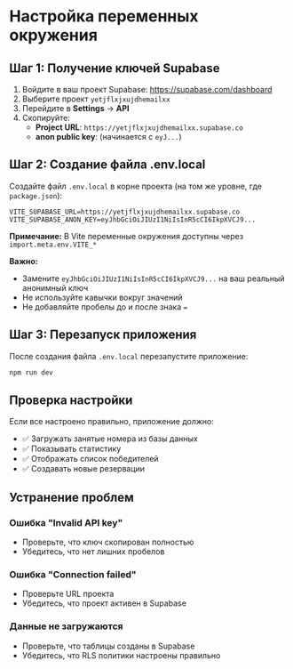 # Настройка переменных окружения

## Шаг 1: Получение ключей Supabase

1. Войдите в ваш проект Supabase: https://supabase.com/dashboard
2. Выберите проект `yetjflxjxujdhemailxx`
3. Перейдите в **Settings** → **API**
4. Скопируйте:
   - **Project URL**: `https://yetjflxjxujdhemailxx.supabase.co`
   - **anon public key**: (начинается с `eyJ...`)

## Шаг 2: Создание файла .env.local

Создайте файл `.env.local` в корне проекта (на том же уровне, где `package.json`):

```env
VITE_SUPABASE_URL=https://yetjflxjxujdhemailxx.supabase.co
VITE_SUPABASE_ANON_KEY=eyJhbGciOiJIUzI1NiIsInR5cCI6IkpXVCJ9...
```

**Примечание:** В Vite переменные окружения доступны через `import.meta.env.VITE_*`

**Важно:** 
- Замените `eyJhbGciOiJIUzI1NiIsInR5cCI6IkpXVCJ9...` на ваш реальный анонимный ключ
- Не используйте кавычки вокруг значений
- Не добавляйте пробелы до и после знака `=`

## Шаг 3: Перезапуск приложения

После создания файла `.env.local` перезапустите приложение:

```bash
npm run dev
```

## Проверка настройки

Если все настроено правильно, приложение должно:
- ✅ Загружать занятые номера из базы данных
- ✅ Показывать статистику
- ✅ Отображать список победителей
- ✅ Создавать новые резервации

## Устранение проблем

### Ошибка "Invalid API key"
- Проверьте, что ключ скопирован полностью
- Убедитесь, что нет лишних пробелов

### Ошибка "Connection failed"
- Проверьте URL проекта
- Убедитесь, что проект активен в Supabase

### Данные не загружаются
- Проверьте, что таблицы созданы в Supabase
- Убедитесь, что RLS политики настроены правильно 